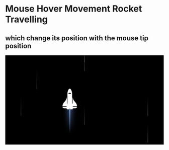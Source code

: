 # Mouse Hover Movement Rocket Travelling

## which change its position with the mouse tip position

<img src="./pro.png">
